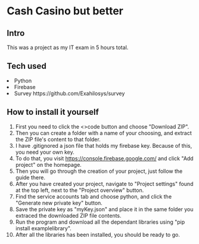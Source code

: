 # Cash Casino but better

<h2>Intro</h2>
This was a project as my IT exam in 5 hours total.

<h2>Tech used</h2>
<li>Python</li>
<li>Firebase</li>
<li>Survey https://github.com/Exahilosys/survey</li>

<h2>How to install it yourself</h2>

1. First you need to click the <>code button and choose "Download ZIP".
2. Then you can create a folder with a name of your choosing, and extract the ZIP file's content to that folder.
3. I have .gitignored a json file that holds my firebase key. Because of this, you need your own key.
4. To do that, you visit https://console.firebase.google.com/ and click "Add project" on the homepage.
5. Then you will go through the creation of your project, just follow the guide there.
6. After you have created your project, navigate to "Project settings" found at the top left, next to the "Project overview" button.
7. Find the service accounts tab and choose python, and click the "Generate new private key" button.
8. Save the private key as "myKey.json" and place it in the same folder you extraced the downloaded ZIP file contents.
9. Run the program and download all the dependant libraries using "pip install examplelibrary".
10. After all the libraries has been installed, you should be ready to go.
